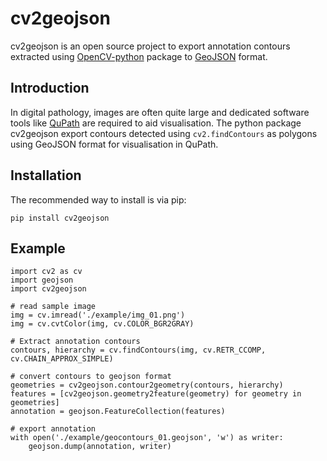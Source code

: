 # cv2geojson
cv2geojson is an open source project to export annotation contours extracted using [OpenCV-python](https://github.com/opencv/opencv-python) package to [GeoJSON](https://pypi.org/project/geojson/) format.

## Introduction
In digital pathology, images are often quite large and dedicated software tools like [QuPath](https://qupath.github.io/) are required to aid visualisation. The python package cv2geojson export contours detected using `cv2.findContours` as polygons using GeoJSON format for visualisation in QuPath.

## Installation
The recommended way to install is via pip:

`pip install cv2geojson`

## Example

```
import cv2 as cv
import geojson
import cv2geojson

# read sample image
img = cv.imread('./example/img_01.png')
img = cv.cvtColor(img, cv.COLOR_BGR2GRAY)

# Extract annotation contours
contours, hierarchy = cv.findContours(img, cv.RETR_CCOMP, cv.CHAIN_APPROX_SIMPLE)

# convert contours to geojson format
geometries = cv2geojson.contour2geometry(contours, hierarchy)
features = [cv2geojson.geometry2feature(geometry) for geometry in geometries]
annotation = geojson.FeatureCollection(features)

# export annotation
with open('./example/geocontours_01.geojson', 'w') as writer:
    geojson.dump(annotation, writer)
```
